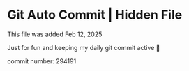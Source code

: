 # Git Auto Commit | Hidden File

This file was added Feb 12, 2025

Just for fun and keeping my daily git commit active 🤪

commit number: 294191
